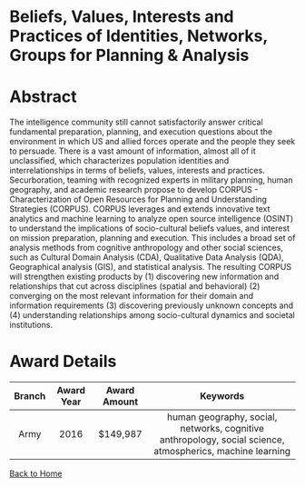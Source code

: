 
Beliefs, Values, Interests and Practices of Identities, Networks, Groups for Planning &amp; Analysis
====================================================================================================

# Abstract


The intelligence community still cannot satisfactorily answer critical fundamental preparation, planning, and execution questions about the environment in which US and allied forces operate and the people they seek to persuade. There is a vast amount of information, almost all of it unclassified, which characterizes population identities and interrelationships in terms of beliefs, values, interests and practices. Securboration, teaming with recognized experts in military planning, human geography, and academic research propose to develop CORPUS - Characterization of Open Resources for Planning and Understanding Strategies (CORPUS). CORPUS leverages and extends innovative text analytics and machine learning to analyze open source intelligence (OSINT) to understand the implications of socio-cultural beliefs values, and interest on mission preparation, planning and execution. This includes a broad set of analysis methods from cognitive anthropology and other social sciences, such as Cultural Domain Analysis (CDA), Qualitative Data Analysis (QDA), Geographical analysis (GIS), and statistical analysis. The resulting CORPUS will strengthen existing products by (1) discovering new information and relationships that cut across disciplines (spatial and behavioral) (2) converging on the most relevant information for their domain and information requirements (3) discovering previously unknown concepts  and (4) understanding relationships among socio-cultural dynamics and societal institutions.  

# Award Details

|Branch|Award Year|Award Amount|Keywords|
| :---: | :---: | :---: | :---: |
|Army|2016|$149,987|human geography, social, networks, cognitive anthropology, social science, atmospherics, machine learning|
  
  


[Back to Home](https://github.com/chrischow/dod_sbir_awards/Reports/CC/#1001)